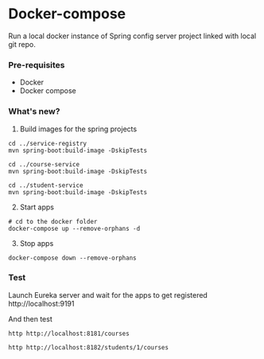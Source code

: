 # Docker-compose

Run a local docker instance of Spring config server project linked with local git repo.

### Pre-requisites

* Docker
* Docker compose

### What's new?

1. Build images for the spring projects

```shell
cd ../service-registry
mvn spring-boot:build-image -DskipTests

cd ../course-service
mvn spring-boot:build-image -DskipTests

cd ../student-service
mvn spring-boot:build-image -DskipTests
```

2. Start apps

```
# cd to the docker folder
docker-compose up --remove-orphans -d
```

3. Stop apps

```
docker-compose down --remove-orphans
```

### Test

Launch Eureka server and wait for the apps to get registered http://localhost:9191

And then test

`http http://localhost:8181/courses`

`http http://localhost:8182/students/1/courses`
